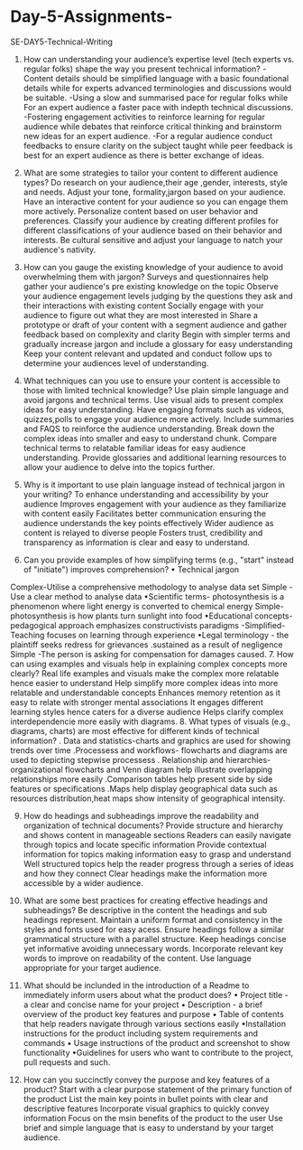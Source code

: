# Day-5-Assignments-


 

SE-DAY5-Technical-Writing
1. How can understanding your audience’s expertise level (tech experts vs. regular folks) shape the way you present technical information?
-Content details should be simplified language with a basic foundational details while for experts advanced terminologies and discussions would be suitable. -Using a slow and summarised pace for regular folks while For an expert audience a faster pace with indepth technical discussions. -Fostering engagement activities to reinforce learning for regular audience while debates that reinforce critical thinking and brainstorm new ideas for an expert audience. -For a regular audience conduct feedbacks to ensure clarity on the subject taught while peer feedback is best for an expert audience as there is better exchange of ideas.

2. What are some strategies to tailor your content to different audience types?
Do research on your audience,their age ,gender, interests, style and needs.
Adjust your tone, formality,jargon based on your audience.
Have an interactive content for your audience so you can engage them more actively.
Personalize content based on user behavior and preferences.
Classify your audience by creating different profiles for different classifications of your audience based on their behavior and interests.
Be cultural sensitive and adjust your language to natch your audience's nativity.
3. How can you gauge the existing knowledge of your audience to avoid overwhelming them with jargon?
Surveys and questionnaires help gather your audience's pre existing knowledge on the topic
Observe your audience engagement levels judging by the questions they ask and their interactions with existing content
Socially engage with your audience to figure out what they are most interested in
Share a prototype or draft of your content with a segment audience and gather feedback based on complexity and clarity
Begin with simpler terms and gradually increase jargon and include a glossary for easy understanding
Keep your content relevant and updated and conduct follow ups to determine your audiences level of understanding.
4. What techniques can you use to ensure your content is accessible to those with limited technical knowledge?
Use plain simple language and avoid jargons and technical terms.
Use visual aids to present complex ideas for easy understanding.
Have engaging formats such as videos, quizzes,polls to engage your audience more actively.
Include summaries and FAQS to reinforce the audience understanding.
Break down the complex ideas into smaller and easy to understand chunk.
Compare technical terms to relatable familiar ideas for easy audience understanding.
Provide glossaries and additional learning resources to allow your audience to delve into the topics further.
5. Why is it important to use plain language instead of technical jargon in your writing?
To enhance understanding and accessibility by your audience
Improves engagement with your audience as they familiarize with content easily
Facilitates better communication ensuring the audience understands the key points effectively
Wider audience as content is relayed to diverse people
Fosters trust, credibility and transparency as information is clear and easy to understand.
6. Can you provide examples of how simplifying terms (e.g., "start" instead of "initiate") improves comprehension?
• Technical jargon

Complex-Utilise a comprehensive methodology to analyse data set
Simple - Use a clear method to analyse data •Scientific terms- photosynthesis is a phenomenon where light energy is converted to chemical energy
Simple- photosynthesis is how plants turn sunlight into food •Educational concepts- pedagogical approach emphasizes constructivists paradigms -Simplified- Teaching focuses on learning through experience •Legal terminology - the plaintiff seeks redress for grievances .sustained as a result of negligence
Simple -The person is asking for compensation for damages caused.
7. How can using examples and visuals help in explaining complex concepts more clearly?
Real life examples and visuals make the complex more relatable hence easier to understand
Help simplify more complex ideas into more relatable and understandable concepts
Enhances memory retention as it easy to relate with stronger mental associations
It engages different learning styles hence caters for a diverse audience
Helps clarify complex interdependencie more easily with diagrams.
8. What types of visuals (e.g., diagrams, charts) are most effective for different kinds of technical information?
. Data and statistics-charts and graphics are used for showing trends over time .Processess and workflows- flowcharts and diagrams are used to depicting stepwise processess . Relationship and hierarchies- organizational flowcharts and Venn diagram help illustrate overlapping relationships more easily .Comparison tables help present side by side features or specifications .Maps help display geographical data such as resources distribution,heat maps show intensity of geographical intensity.

9. How do headings and subheadings improve the readability and organization of technical documents?
Provide structure and hierarchy and shows content in manageable sections
Readers can easily navigate through topics and locate specific information
Provide contextual information for topics making information easy to grasp and understand
Well structured topics help the reader progress through a series of ideas and how they connect
Clear headings make the information more accessible by a wider audience.
10. What are some best practices for creating effective headings and subheadings?
Be descriptive in the content the headings and sub headings represent.
Maintain a uniform format and consistency in the styles and fonts used for easy acess.
Ensure headings follow a similar grammatical structure with a parallel structure.
Keep headings concise yet informative avoiding unnecessary words.
Incorporate relevant key words to improve on readability of the content.
Use language appropriate for your target audience.
11. What should be inclunded in the introduction of a Readme to immediately inform users about what the product does?
• Project title - a clear and concise name for your project • Description - a brief overview of the product key features and purpose • Table of contents that help readers navigate through various sections easily •Installation instructions for the product including system requirements and commands • Usage instructions of the product and screenshot to show functionality •Guidelines for users who want to contribute to the project, pull requests and such.

12. How can you succinctly convey the purpose and key features of a product?
Start with a clear purpose statement of the primary function of the product
List the main key points in bullet points with clear and descriptive features
Incorporate visual graphics to quickly convey information
Focus on the msin benefits of the product to the user
Use brief and simple language that is easy to understand by your target audience.
